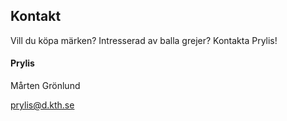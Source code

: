 ## Kontakt

Vill du köpa märken? Intresserad av balla grejer? Kontakta Prylis!

#### Prylis

Mårten Grönlund

[prylis@d.kth.se](mailto:prylis@d.kth.se)
